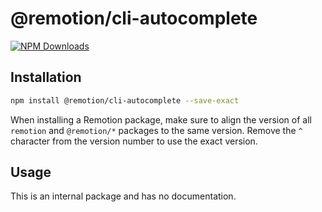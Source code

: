 # @remotion/cli-autocomplete
 
[![NPM Downloads](https://img.shields.io/npm/dm/@remotion/cli-autocomplete.svg?style=flat&color=black&label=Downloads)](https://npmcharts.com/compare/@remotion/cli-autocomplete?minimal=true)
 
## Installation
 
```bash
npm install @remotion/cli-autocomplete --save-exact
```
 
When installing a Remotion package, make sure to align the version of all `remotion` and `@remotion/*` packages to the same version.
Remove the `^` character from the version number to use the exact version.
 
## Usage
 
This is an internal package and has no documentation.
